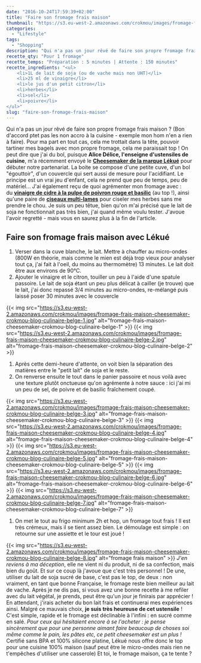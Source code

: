 ```yaml
---
date: "2016-10-24T17:59:39+02:00"
title: "Faire son fromage frais maison"
thumbnail: "https://s3.eu-west-2.amazonaws.com/crokmou/images/fromage-frais-maison-cheesemaker-crokmou-blog-culinaire-belge.jpg"
categories:
  - "Lifestyle"
tags:
  - "Shopping"
description: "Qui n'a pas un jour rêvé de faire son propre fromage frais maison ? Alice Délice... m'a récemment envoyé le Cheesemaker de la marque Lékué..."
recette_qty: "Pour 1 fromage"
recette_temps: "Préparation : 5 minutes | Attente : 150 minutes"
recette_ingredients: "<ul>
 	<li>1L de lait de soja (ou de vache mais non UHT)</li>
 	<li>25 ml de vinaigre</li>
 	<li>le jus d'un petit citron</li>
 	<li>herbes</li>
 	<li>sel</li>
 	<li>poivre</li>
</ul>"
slug: "faire-son-fromage-frais-maison"
---
```


Qui n'a pas un jour rêvé de faire son propre fromage frais maison ? (Bon d'accord ptet pas les non accro à la cuisine - exemple mon hom n'en a rien à faire). Pour ma part en tout cas, cela me trottait dans la tête, pouvoir tartiner mes bagels avec mon propre fromage, cela me paraissait top ! On peut dire que j'ai du bol, puisque **Alice Délice, l'enseigne d'ustensiles de cuisine**, m'a récemment envoyé le **[Cheesemaker de la marque Lékué](https://www.alicedelice.com/cuisson/kit-fromage-frais-livret-de-recette-1016444.html)** pour débuter notre partenariat. La boite se compose d'une petite cuve, d'un bol "égouttoir", d'un couvercle qui sert aussi de mesure pour l'acidifiant. Le principe est un vrai jeu d'enfant, cela ne prend que peu de temps, peu de matériel... J'ai également reçu de quoi agrémenter mon fromage avec : du **[vinaigre de cidre à la pulpe de poivron rouge et basilic](https://www.alicedelice.com/huile/vinaigre-de-cidre-a-la-pulpe-de-poivron-rouge-et-basilic-1016694.html)** (au top !), ainsi qu'une paire de **[ciseaux multi-lames](https://www.alicedelice.com/ciseaux-de-cuisine/ciseaux-a-herbes-1014616.html)** pour ciseler mes herbes sans me prendre le chou. Je suis un peu têtue, bien qu'on m'ai précisé que le lait de soja ne fonctionnait pas très bien, j'ai quand même voulu tester. J'avoue l'avoir regretté - mais vous en saurez plus à la fin de l'article.

## Faire son fromage frais maison avec Lékué 

1.  Verser dans la cuve blanche, le lait. Mettre à chauffer au micro-ondes (800W en théorie, mais comme le mien est déjà trop vieux pour analyser tout ça, j'ai fait à l'oeil, du moins au thermomètre) 13 minutes. Le lait doit être aux environs de 90°C.
2.  Ajouter le vinaigre et le citron, touiller un peu à l'aide d'une spatule passoire. Le lait de soja étant un peu plus délicat à cailler (je trouve) que le lait, j'ai donc repassé 3/4 minutes au micro-ondes, re-mélangé puis laissé poser 30 minutes avec le couvercle

{{< img src="https://s3.eu-west-2.amazonaws.com/crokmou/images/fromage-frais-maison-cheesemaker-crokmou-blog-culinaire-belge-1.jpg" alt="fromage-frais-maison-cheesemaker-crokmou-blog-culinaire-belge-1" >}} {{< img src="https://s3.eu-west-2.amazonaws.com/crokmou/images/fromage-frais-maison-cheesemaker-crokmou-blog-culinaire-belge-2.jpg" alt="fromage-frais-maison-cheesemaker-crokmou-blog-culinaire-belge-2" >}}

1.  Après cette demi-heure d'attente, on voit bien la séparation des matières entre le "petit lait" de soja et le reste.
2.  On renverse ensuite le tout dans le panier passoire et nous voilà avec une texture plutôt onctueuse qu'on agrémente à notre sauce : ici j'ai mi un peu de sel, de poivre et de basilic fraîchement coupé.

{{< img src="https://s3.eu-west-2.amazonaws.com/crokmou/images/fromage-frais-maison-cheesemaker-crokmou-blog-culinaire-belge-3.jpg" alt="fromage-frais-maison-cheesemaker-crokmou-blog-culinaire-belge-3" >}} {{< img src="https://s3.eu-west-2.amazonaws.com/crokmou/images/fromage-frais-maison-cheesemaker-crokmou-blog-culinaire-belge-4.jpg" alt="fromage-frais-maison-cheesemaker-crokmou-blog-culinaire-belge-4" >}} {{< img src="https://s3.eu-west-2.amazonaws.com/crokmou/images/fromage-frais-maison-cheesemaker-crokmou-blog-culinaire-belge-5.jpg" alt="fromage-frais-maison-cheesemaker-crokmou-blog-culinaire-belge-5" >}} {{< img src="https://s3.eu-west-2.amazonaws.com/crokmou/images/fromage-frais-maison-cheesemaker-crokmou-blog-culinaire-belge-6.jpg" alt="fromage-frais-maison-cheesemaker-crokmou-blog-culinaire-belge-6" >}} {{< img src="https://s3.eu-west-2.amazonaws.com/crokmou/images/fromage-frais-maison-cheesemaker-crokmou-blog-culinaire-belge-7.jpg" alt="fromage-frais-maison-cheesemaker-crokmou-blog-culinaire-belge-7" >}}

1.  On met le tout au frigo minimum 2h et hop, un fromage tout frais ! Il est très crémeux, mais il se tient assez bien. Le démoulage est simple : on retourne sur une assiette et le tour est joué !

{{< img src="https://s3.eu-west-2.amazonaws.com/crokmou/images/fromage-frais-maison-cheesemaker-crokmou-blog-culinaire-belge-8.jpg" alt="fromage frais maison" >}} _J'en reviens à ma déception_, elle ne vient ni du produit, ni de sa confection, mais bien du goût. Et sur ce coup là j'avoue que c'est très personnel ! De une, utiliser du lait de soja sucré de base, c'est pas le top, de deux : non vraiment, en tant que bonne Française, le fromage reste bien meilleur au lait de vache. Après je ne dis pas, si vous avez une bonne recette à me refiler avec du lait végétal, je prends, peut être qu'un jour je finirais par apprécier ! En attendant, j'irais acheter du bon lait frais et continuerai mes expériences ainsi. Malgré ce mauvais choix, **je suis très heureuse de cet ustensile** ! C'est simple, rapide et le fromage est déclinable à l'infini : en sucré comme en salé. _Pour ceux qui hésitaient encore à se l'acheter : je pense sincèrement que pour une personne aimant faire beaucoup de choses soi même comme le pain, les pâtes etc, ce petit cheesemaker est un plus !_ Certifié sans BPA et 100% silicone platine, Lékué nous offre donc le top pour une cuisine 100% maison (sauf peut être le micro-ondes mais rien ne t'empêches d'utiliser une casserole) Et toi, le fromage maison, ça te tente ?